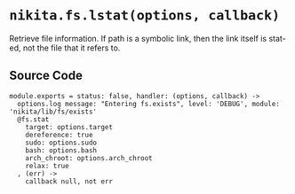 
# `nikita.fs.lstat(options, callback)`

Retrieve file information. If path is a symbolic link, then the link itself is
stat-ed, not the file that it refers to.

## Source Code

    module.exports = status: false, handler: (options, callback) ->
      options.log message: "Entering fs.exists", level: 'DEBUG', module: 'nikita/lib/fs/exists'
      @fs.stat
        target: options.target
        dereference: true
        sudo: options.sudo
        bash: options.bash
        arch_chroot: options.arch_chroot
        relax: true
      , (err) ->
        callback null, not err

